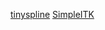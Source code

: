 [tinyspline](https://github.com/msteinbeck/tinyspline)
[SimpleITK](https://github.com/SimpleITK/SimpleITK)
